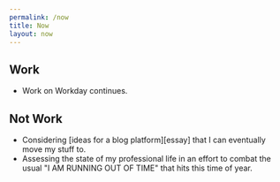 ```yaml
---
permalink: /now
title: Now 
layout: now
---
```


## Work ##

- Work on Workday continues.

## Not Work ##

- Considering [ideas for a blog platform][essay] that I can eventually move my stuff to.
- Assessing the state of my professional life in an effort to combat the
  usual "I AM RUNNING OUT OF TIME" that hits this time of year.
